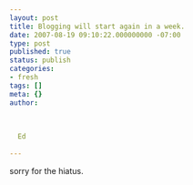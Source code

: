 ```yaml
---
layout: post
title: Blogging will start again in a week.
date: 2007-08-19 09:10:22.000000000 -07:00
type: post
published: true
status: publish
categories:
- fresh
tags: []
meta: {}
author:
  
  
  
  Ed
  
---
```

<p>sorry for the hiatus.</p>
